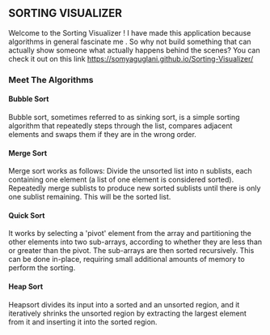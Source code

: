 ## SORTING VISUALIZER ##
Welcome to the Sorting Visualizer ! I have made this application because algorithms in general fascinate me . So why not build something that can actually show someone what actually happens behind the scenes?
You can check it out on this link https://somyaguglani.github.io/Sorting-Visualizer/

### Meet The Algorithms ###

#### Bubble Sort #### 
Bubble sort, sometimes referred to as sinking sort, is a simple sorting algorithm that repeatedly steps through the list, compares adjacent elements and swaps them if they are in the wrong order.

#### Merge Sort #### 
Merge sort works as follows:
Divide the unsorted list into n sublists, each containing one element (a list of one element is considered sorted).
Repeatedly merge sublists to produce new sorted sublists until there is only one sublist remaining. This will be the sorted list.

#### Quick Sort #### 
It works by selecting a 'pivot' element from the array and partitioning the other elements into two sub-arrays, according to whether they are less than or greater than the pivot. The sub-arrays are then sorted recursively. This can be done in-place, requiring small additional amounts of memory to perform the sorting.

#### Heap Sort #### 
Heapsort divides its input into a sorted and an unsorted region, and it iteratively shrinks the unsorted region by extracting the largest element from it and inserting it into the sorted region.
